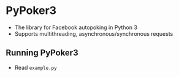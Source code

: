 # PyPoker3
* The library for Facebook autopoking in Python 3
* Supports multithreading, asynchronous/synchronous requests

## Running PyPoker3
* Read ```example.py```
